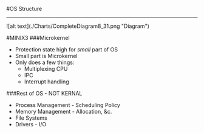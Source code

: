 #OS Structure
<hr>
![alt text](./Charts/CompleteDiagram8_31.png "Diagram")

#MINIX3
###Microkernel
- Protection state high for *small* part of OS
- Small part is Microkernel
- Only does a few things:
  - Multiplexing CPU
  - IPC
  - Interrupt handling

###Rest of OS - NOT KERNAL
- Process Management - Scheduling Policy
- Memory Management - Allocation, &c.
- File Systems
- Drivers - I/O
